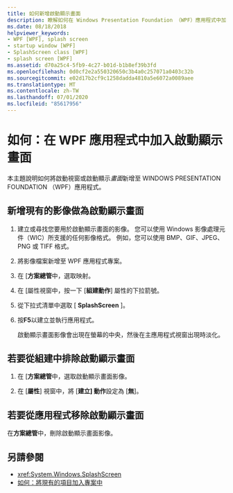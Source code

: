 ```yaml
---
title: 如何新增啟動顯示畫面
description: 瞭解如何在 Windows Presentation Foundation （WPF）應用程式中加入啟始視窗或啟動顯示畫面。
ms.date: 08/18/2018
helpviewer_keywords:
- WPF [WPF], splash screen
- startup window [WPF]
- SplashScreen class [WPF]
- splash screen [WPF]
ms.assetid: d70a25c4-5fb9-4c27-b01d-b1b8ef39b3fd
ms.openlocfilehash: 0d0cf2e2a550320650c3b4a0c257071a0403c32b
ms.sourcegitcommit: e02d17b2cf9c1258dadda4810a5e6072a0089aee
ms.translationtype: MT
ms.contentlocale: zh-TW
ms.lasthandoff: 07/01/2020
ms.locfileid: "85617956"
---
```

# <a name="how-to-add-a-splash-screen-to-a-wpf-application"></a>如何：在 WPF 應用程式中加入啟動顯示畫面

本主題說明如何將啟動視窗或啟動顯示*畫面*新增至 WINDOWS PRESENTATION FOUNDATION （WPF）應用程式。

## <a name="to-add-an-existing-image-as-a-splash-screen"></a>新增現有的影像做為啟動顯示畫面

1. 建立或尋找您要用於啟動顯示畫面的影像。 您可以使用 Windows 影像處理元件（WIC）所支援的任何影像格式。 例如，您可以使用 BMP、GIF、JPEG、PNG 或 TIFF 格式。

2. 將影像檔案新增至 WPF 應用程式專案。

3. 在 [**方案總管**中，選取映射。

4. 在 [屬性視窗中，按一下 [**組建動作**] 屬性的下拉箭號。

5. 從下拉式清單中選取 [ **SplashScreen** ]。

6. 按**F5**以建立並執行應用程式。

     啟動顯示畫面影像會出現在螢幕的中央，然後在主應用程式視窗出現時淡化。

## <a name="to-exclude-the-splash-screen-from-build"></a>若要從組建中排除啟動顯示畫面

1. 在 [**方案總管**中，選取啟動顯示畫面影像。

2. 在 [**屬性**] 視窗中，將 [**建立] 動作**設定為 [**無**]。

## <a name="to-remove-the-splash-screen-from-an-application"></a>若要從應用程式移除啟動顯示畫面

在**方案總管**中，刪除啟動顯示畫面影像。

## <a name="see-also"></a>另請參閱

- <xref:System.Windows.SplashScreen>
- [如何：將現有的項目加入專案中](https://docs.microsoft.com/previous-versions/visualstudio/visual-studio-2010/9f4t9t92(v=vs.100))
